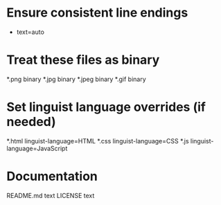 # Ensure consistent line endings
* text=auto

# Treat these files as binary
*.png binary
*.jpg binary
*.jpeg binary
*.gif binary

# Set linguist language overrides (if needed)
*.html linguist-language=HTML
*.css linguist-language=CSS
*.js linguist-language=JavaScript

# Documentation
README.md text
LICENSE text
